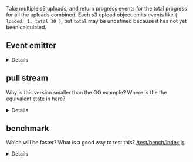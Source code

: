Take multiple s3 uploads, and return progress events for the total progress for all the uploads combined. Each s3 upload object emits events like `{ loaded: 1, total 10 }`, but `total` may be undefined because it has not yet been calculated.

## Event emitter

<details>

```js
var inherits = require('util').inherits
var EE = require('events').EventEmitter

// take multiple s3 uploads and return a single event emitter with
// total progress
function UploadProgress (uploads) {
    if (!(this instanceof UploadProgress)) {
        return new UploadProgress(uploads);
    }
    this.uploads = uploads;
    var bus = this;
    var totals = uploads.map(() => null);
    var sum;
    var progresses = uploads.map(() => 0);
    var isReady = false;

    this._stateListeners = [];
    this._progressListener = emitProgress;
    var self = this;

    uploads.forEach(function (upload, i) {
        self._stateListeners.push(getState);
        upload.on('httpUploadProgress', getState);

        function getState (data) {
            progresses[i] = data.loaded;
            if (isReady) return;  // we have all the totals already
            if (data.total) totals[i] = data.total;
            if (totals.every(Boolean)) {
                isReady = true;
                sum = totals.reduce((_sum, n) => _sum + n);
            }
        }
    });

    // emit the overall progress
    var prev;
    uploads.forEach(function (upload, i) {
        upload.on('httpUploadProgress', emitProgress);
    });

    function emitProgress (data) {
        if (!isReady) return;
        var prog = progresses.reduce((acc, n) => acc + n);
        var percent = Math.floor(prog / sum * 100);
        if (prev === percent) return;  // filter duplicate values
        prev = percent;
        bus.emit('progress', percent);
    }

    EE.call(this);
}
inherits(UploadProgress, EE);

UploadProgress.prototype.close = function () {
    var self = this;
    this.uploads.forEach(function (upload, i) {
        upload.removeListener('httpUploadProgress', self._stateListeners[i]);
        upload.removeListener('httpUploadProgress', self._progressListener);
    });
    this.removeAllListeners();
};

module.exports = UploadProgress;
```

</details>



## pull stream

Why is this version smaller than the OO example? Where is the the equivalent state in here?

<details>

```js
var S = require('pull-stream')
var _ = require('pull-stream-util')

function Progress (uploads) {
    var uploadStreams = uploads.map(_.fromEvent('httpUploadProgress'))

    var progress$ = S(
        _.combineLatest(uploadStreams),

        _.scan(function (state, evs) {
            var sum = state.sum || (evs.every(ev => ev.total) ?
                evs.reduce((_sum, ev) => _sum + ev.total, 0) :
                null)

            if (!sum) return state

            var prog = evs.reduce((sum, ev) => sum + ev.loaded, 0)
            return { sum, percent: Math.floor(prog / sum * 100) }
        }, { sum: null, percent: null }),

        S.filter(state => state.sum),
        S.map(state => state.percent)
    )

    progress$.close = function () {
        uploadStreams.forEach(up => up.end())
    }

    return progress$
}

module.exports = Progress
```

</details>

## benchmark

Which will be faster? What is a good way to test this? [/test/bench/index.js](/test/bench/index.js)

<details>

```
benchStream*10000: 463.748ms
benchEmitter*10000: 255.184ms
benchStream*10000: 499.722ms
benchEmitter*10000: 276.881ms
```

</details>

